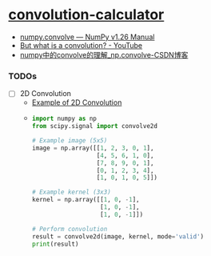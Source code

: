 [convolution-calculator](https://dirkarnez.github.io/convolution-calculator/)
===================================================================================
- [numpy.convolve — NumPy v1.26 Manual](https://numpy.org/doc/stable/reference/generated/numpy.convolve.html)
- [But what is a convolution? - YouTube](https://www.youtube.com/watch?v=KuXjwB4LzSA)
- [numpy中的convolve的理解_np.convolve-CSDN博客](https://blog.csdn.net/u011599639/article/details/76254442)

### TODOs
- [ ] 2D Convolution
  - [Example of 2D Convolution](https://www.songho.ca/dsp/convolution/convolution2d_example.html)
  - ```python
    import numpy as np
    from scipy.signal import convolve2d
    
    # Example image (5x5)
    image = np.array([[1, 2, 3, 0, 1],
                      [4, 5, 6, 1, 0],
                      [7, 8, 9, 0, 1],
                      [0, 1, 2, 3, 4],
                      [1, 0, 1, 0, 5]])
    
    # Example kernel (3x3)
    kernel = np.array([[1, 0, -1],
                       [1, 0, -1],
                       [1, 0, -1]])
    
    # Perform convolution
    result = convolve2d(image, kernel, mode='valid')
    print(result)
    ```
